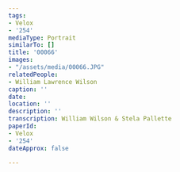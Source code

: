 ```yaml
---
tags:
- Velox
- '254'
mediaType: Portrait
similarTo: []
title: '00066'
images:
- "/assets/media/00066.JPG"
relatedPeople:
- William Lawrence Wilson
caption: ''
date: 
location: ''
description: ''
transcription: William Wilson & Stela Pallette
paperId:
- Velox
- '254'
dateApprox: false

---
```

